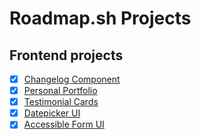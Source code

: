 # Roadmap.sh  Projects

## Frontend projects
- [x] [Changelog Component](https://roadmap.sh/projects/changelog-component)
- [x] [Personal Portfolio](https://roadmap.sh/projects/portfolio-website)
- [x] [Testimonial Cards](https://roadmap.sh/projects/testimonial-cards)
- [x] [Datepicker UI](https://roadmap.sh/projects/datepicker-ui)
- [X] [Accessible Form UI](https://roadmap.sh/projects/accessible-form-ui)